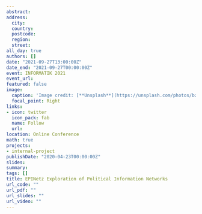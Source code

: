 ```yaml
---
abstract: 
address:
  city: 
  country: 
  postcode: 
  region: 
  street: 
all_day: true
authors: []
date: "2021-09-27T13:00:00Z"
date_end: "2021-09-27T00:00:00Z"
event: INFORMATIK 2021
event_url: 
featured: false
image:
  caption: 'Image credit: [**Unsplash**](https://unsplash.com/photos/bzdhc5b3Bxs)'
  focal_point: Right
links:
- icon: twitter
  icon_pack: fab
  name: Follow
  url: 
location: Online Conference
math: true
projects:
- internal-project
publishDate: "2020-04-23T00:00:00Z"
slides:
summary: 
tags: []
title: EPINetz Exploration of Political Information Networks
url_code: ""
url_pdf: ""
url_slides: ""
url_video: ""
---
```

